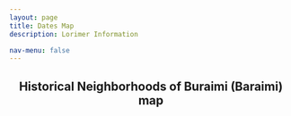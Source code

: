 ```yaml
---
layout: page
title: Dates Map 
description: Lorimer Information  

nav-menu: false
---
```


<section id="one">
  <div class="inner">
    <header class="major">
      <h1>Historical Neighborhoods of Buraimi (Baraimi) map</h1>
    </header> 
<!-- <iframe src="https://liyanibrahim.github.io/map3/webapp/#13/24.2382/55.7665" width="70%" height="400"></iframe>

<p>

</p> -->

